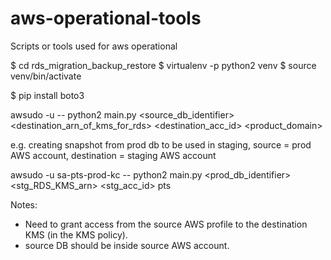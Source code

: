 # aws-operational-tools
Scripts or tools used for aws operational

$ cd rds_migration_backup_restore
$ virtualenv -p python2 venv
$ source venv/bin/activate

$ pip install boto3

awsudo -u <source-aws-account-profile> -- python2 main.py <source_db_identifier> <destination_arn_of_kms_for_rds> <destination_acc_id> <product_domain>

e.g. creating snapshot from prod db to be used in staging, source = prod AWS account, destination = staging AWS account

awsudo -u sa-pts-prod-kc -- python2 main.py <prod_db_identifier> <stg_RDS_KMS_arn> <stg_acc_id> pts

Notes:
- Need to grant access from the source AWS profile to the destination KMS (in the KMS policy).
- source DB should be inside source AWS account.